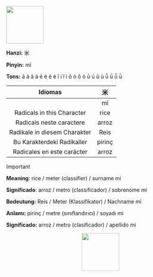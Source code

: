 <a href="https://www.youtube.com/@deisefreire5875/videos" target="blank"><img align="center" src="" alt="" height="100" /></a> 

**Hanzi:** 米

**Pinyin:** mǐ


**Tons:** ā á ǎ à ē é ě è ī í ǐ ì ō ó ǒ ò ū ú ǔ ù ǖ ǘ ǚ ǜ 

| Idiomas | 米 | 
| :---: | :---: | 
|  | mǐ | 
| Radicals in this Character | rice | 
|Radicais neste caractere | arroz | 
| Radikale in diesem Charakter | Reis | 
| Bu Karakterdeki Radikaller | pirinç | 
| Radicales en este carácter | arroz | 

> [!IMPORTANT]
>
> **Meaning**: rice / meter (classifier) / surname mi
> 
> **Significado**: arroz / metro (classificador) / sobrenome mi
> 
> **Bedeutung:** Reis / Meter (Klassifikator) / Nachname mi
>
> **Anlamı:** pirinç / metre (sınıflandırıcı) / soyadı mi
>
> **Significado:** arroz / metro (clasificador) / apellido mi

<p align="center">
<a href="https://www.youtube.com/@deisefreire5875/videos" target="blank"><img align="center" src="" alt="" height="100" /></a> 
</p>